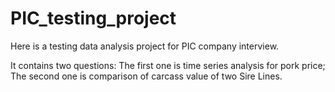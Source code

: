 # PIC_testing_project
Here is a testing data analysis project for PIC company interview.

It contains two questions:
The first one is time series analysis for pork price;
The second one is comparison of carcass value of two Sire Lines.
